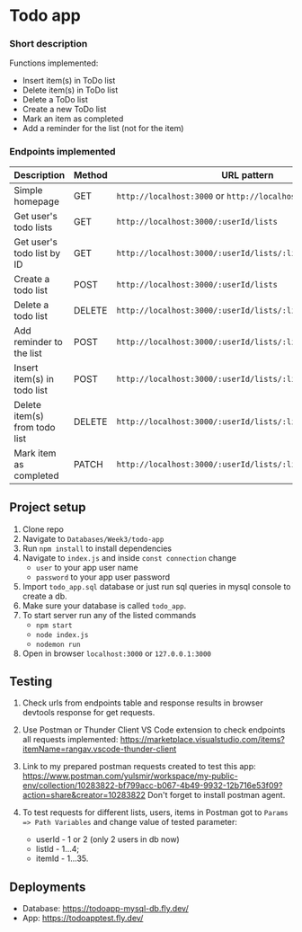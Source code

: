 # Todo app
### Short description
Functions implemented:
- Insert item(s) in ToDo list
- Delete item(s) in ToDo list
- Delete a ToDo list
- Create a new ToDo list
- Mark an item as completed
- Add a reminder for the list (not for the item)

### Endpoints implemented
| Description                                 | Method | URL  pattern                                             | Example to check                                     
|-----------------------------------------|--------|---------------------------------------------------|----------------------------------------------------------------------------------------------|
| Simple homepage                         | GET    | `http://localhost:3000` or `http://localhost:3000/` 
| Get user's todo lists                   | GET    | `http://localhost:3000/:userId/lists`             | `http://localhost:3000/1/lists` |
| Get user's todo list by ID              | GET    | `http://localhost:3000/:userId/lists/:listId`     | `http://localhost:3000/1/lists/1`|
| Create a todo list                      | POST   | `http://localhost:3000/:userId/lists`             | `http://localhost:3000/1/lists`                 
| Delete a todo list                      | DELETE | `http://localhost:3000/:userId/lists/:listId`     | `http://localhost:3000/1/lists/1`  |
| Add reminder to the list                | POST   | `http://localhost:3000/:userId/lists/:listId/reminders` | `http://localhost:3000/1/lists/1/reminders` 
| Insert item(s) in todo list             | POST  | `http://localhost:3000/:userId/lists/:listId/items` | `http://localhost:3000/1/lists/1/items`|
| Delete item(s) from todo list             | DELETE  | `http://localhost:3000/:userId/lists/:listId/items/:itemId` | `http://localhost:3000/1/lists/1/items/1`|
| Mark item as completed             | PATCH  | `http://localhost:3000/:userId/lists/:listId/items/:itemId` | `http://localhost:3000/1/lists/1/items/1`|

## Project setup
1. Clone repo
2. Navigate to ```Databases/Week3/todo-app```
3. Run ```npm install``` to install dependencies
4. Navigate to ```index.js``` and inside ```const connection``` change
    - ```user``` to your app user name
    - ```password``` to your app user password
5. Import ```todo_app.sql``` database or just run sql queries in mysql console to create a db. 
6. Make sure your database is called ```todo_app```.
7. To start server run any of the listed commands
    - ```npm start```
    - ```node index.js```
    - ```nodemon run```
8. Open in browser ```localhost:3000``` or ```127.0.0.1:3000```

## Testing
1. Check urls from endpoints table and response results in browser devtools response for get requests.
2. Use Postman or Thunder Client VS Code extension to check endpoints all requests implemented: 
  https://marketplace.visualstudio.com/items?itemName=rangav.vscode-thunder-client
 
3. Link to my prepared postman requests created to test this app:
  https://www.postman.com/yulsmir/workspace/my-public-env/collection/10283822-bf799acc-b067-4b49-9932-12b716e53f09?action=share&creator=10283822
  Don't forget to install postman agent.
 
4. To test requests for different lists, users, items in Postman got to  ```Params => Path Variables``` and change value of tested parameter: 
    - userId - 1 or 2 (only 2 users in db now)
    - listId - 1...4;
    - itemId - 1...35.

## Deployments
- Database: https://todoapp-mysql-db.fly.dev/
- App: https://todoapptest.fly.dev/